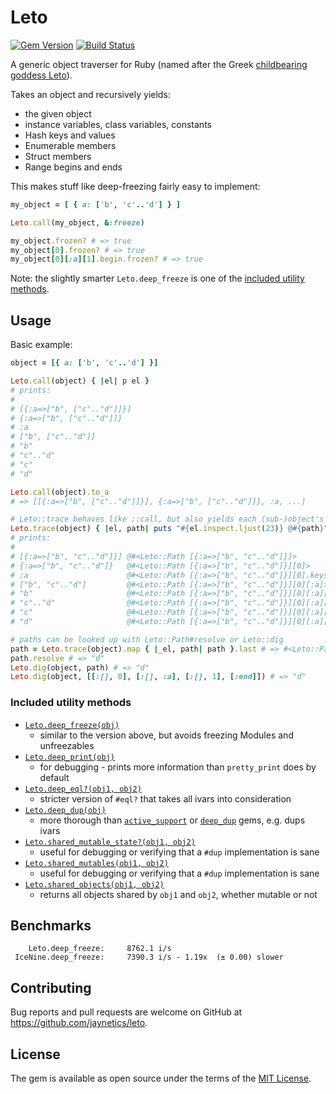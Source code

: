 # Leto

[![Gem Version](https://badge.fury.io/rb/leto.svg)](http://badge.fury.io/rb/leto)
[![Build Status](https://github.com/jaynetics/leto/actions/workflows/tests.yml/badge.svg)](https://github.com/jaynetics/leto/actions)

A generic object traverser for Ruby (named after the Greek [childbearing goddess Leto](https://www.theoi.com/Titan/TitanisLeto.html)).

Takes an object and recursively yields:

- the given object
- instance variables, class variables, constants
- Hash keys and values
- Enumerable members
- Struct members
- Range begins and ends

This makes stuff like deep-freezing fairly easy to implement:

```ruby
my_object = [ { a: ['b', 'c'..'d'] } ]

Leto.call(my_object, &:freeze)

my_object.frozen? # => true
my_object[0].frozen? # => true
my_object[0][:a][1].begin.frozen? # => true
```

Note: the slightly smarter `Leto.deep_freeze` is one of the [included utility methods](#included-utility-methods).

## Usage

Basic example:

```ruby
object = [{ a: ['b', 'c'..'d'] }]

Leto.call(object) { |el| p el }
# prints:
#
# [{:a=>["b", ["c".."d"]]}]
# {:a=>["b", ["c".."d"]]}
# :a
# ["b", ["c".."d"]]
# "b"
# "c".."d"
# "c"
# "d"

Leto.call(object).to_a
# => [[{:a=>["b", ["c".."d"]]}], {:a=>["b", ["c".."d"]]}, :a, ...]

# Leto::trace behaves like ::call, but also yields each (sub-)object's path:
Leto.trace(object) { |el, path| puts "#{el.inspect.ljust(23)} @#{path}" }
# prints:
#
# [{:a=>["b", "c".."d"]}] @#<Leto::Path [{:a=>["b", "c".."d"]}]>
# {:a=>["b", "c".."d"]}   @#<Leto::Path [{:a=>["b", "c".."d"]}][0]>
# :a                      @#<Leto::Path [{:a=>["b", "c".."d"]}][0].keys[0]>
# ["b", "c".."d"]         @#<Leto::Path [{:a=>["b", "c".."d"]}][0][:a]>
# "b"                     @#<Leto::Path [{:a=>["b", "c".."d"]}][0][:a][0]>
# "c".."d"                @#<Leto::Path [{:a=>["b", "c".."d"]}][0][:a][1]>
# "c"                     @#<Leto::Path [{:a=>["b", "c".."d"]}][0][:a][1].begin>
# "d"                     @#<Leto::Path [{:a=>["b", "c".."d"]}][0][:a][1].end>

# paths can be looked up with Leto::Path#resolve or Leto::dig
path = Leto.trace(object).map { |_el, path| path }.last # => #<Leto::Path...>
path.resolve # => "d"
Leto.dig(object, path) # => "d"
Leto.dig(object, [[:[], 0], [:[], :a], [:[], 1], [:end]]) # => "d"
```

### Included utility methods

- [`Leto.deep_freeze(obj)`](https://github.com/search?q=deep_freeze+repo%3Ajaynetics%2Fleto+path%3Alib%2Fleto%2Futils.rb&type=code)
  - similar to the version above, but avoids freezing Modules and unfreezables
- [`Leto.deep_print(obj)`](https://github.com/search?q=deep_print+repo%3Ajaynetics%2Fleto+path%3Alib%2Fleto%2Futils.rb&type=code)
  - for debugging - prints more information than `pretty_print` does by default
- [`Leto.deep_eql?(obj1, obj2)`](https://github.com/search?q=deep_eql+repo%3Ajaynetics%2Fleto+path%3Alib%2Fleto%2Futils.rb&type=code)
  - stricter version of `#eql?` that takes all ivars into consideration
- [`Leto.deep_dup(obj)`](https://github.com/search?q=deep_dup+repo%3Ajaynetics%2Fleto+path%3Alib%2Fleto%2Futils.rb&type=code)
  - more thorough than [`active_support`](https://www.rubydoc.info/search/gems/activesupport?q=deep_dup) or [`deep_dup`](https://github.com/ollie/deep_dup) gems, e.g. dups ivars
- [`Leto.shared_mutable_state?(obj1, obj2)`](https://github.com/search?q=shared_mutable_state+repo%3Ajaynetics%2Fleto+path%3Alib%2Fleto%2Futils.rb&type=code)
  - useful for debugging or verifying that a `#dup` implementation is sane
- [`Leto.shared_mutables(obj1, obj2)`](https://github.com/search?q=shared_mutables+repo%3Ajaynetics%2Fleto+path%3Alib%2Fleto%2Futils.rb&type=code)
  - useful for debugging or verifying that a `#dup` implementation is sane
- [`Leto.shared_objects(obj1, obj2)`](https://github.com/search?q=shared_objects+repo%3Ajaynetics%2Fleto+path%3Alib%2Fleto%2Futils.rb&type=code)
  - returns all objects shared by `obj1` and `obj2`, whether mutable or not

## Benchmarks

```
    Leto.deep_freeze:     8762.1 i/s
 IceNine.deep_freeze:     7390.3 i/s - 1.19x  (± 0.00) slower
```

## Contributing

Bug reports and pull requests are welcome on GitHub at https://github.com/jaynetics/leto.

## License

The gem is available as open source under the terms of the [MIT License](https://opensource.org/licenses/MIT).
